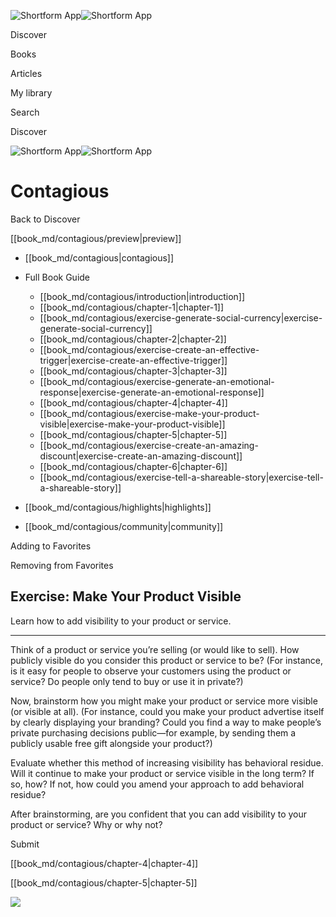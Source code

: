 ![Shortform App](/img/logo.36a2399e.svg)![Shortform App](/img/logo-dark.70c1b072.svg)

Discover

Books

Articles

My library

Search

Discover

![Shortform App](/img/logo.36a2399e.svg)![Shortform App](/img/logo-dark.70c1b072.svg)

# Contagious

Back to Discover

[[book_md/contagious/preview|preview]]

  * [[book_md/contagious|contagious]]
  * Full Book Guide

    * [[book_md/contagious/introduction|introduction]]
    * [[book_md/contagious/chapter-1|chapter-1]]
    * [[book_md/contagious/exercise-generate-social-currency|exercise-generate-social-currency]]
    * [[book_md/contagious/chapter-2|chapter-2]]
    * [[book_md/contagious/exercise-create-an-effective-trigger|exercise-create-an-effective-trigger]]
    * [[book_md/contagious/chapter-3|chapter-3]]
    * [[book_md/contagious/exercise-generate-an-emotional-response|exercise-generate-an-emotional-response]]
    * [[book_md/contagious/chapter-4|chapter-4]]
    * [[book_md/contagious/exercise-make-your-product-visible|exercise-make-your-product-visible]]
    * [[book_md/contagious/chapter-5|chapter-5]]
    * [[book_md/contagious/exercise-create-an-amazing-discount|exercise-create-an-amazing-discount]]
    * [[book_md/contagious/chapter-6|chapter-6]]
    * [[book_md/contagious/exercise-tell-a-shareable-story|exercise-tell-a-shareable-story]]
  * [[book_md/contagious/highlights|highlights]]
  * [[book_md/contagious/community|community]]



Adding to Favorites 

Removing from Favorites 

## Exercise: Make Your Product Visible

Learn how to add visibility to your product or service.

* * *

Think of a product or service you’re selling (or would like to sell). How publicly visible do you consider this product or service to be? (For instance, is it easy for people to observe your customers using the product or service? Do people only tend to buy or use it in private?)

Now, brainstorm how you might make your product or service more visible (or visible at all). (For instance, could you make your product advertise itself by clearly displaying your branding? Could you find a way to make people’s private purchasing decisions public—for example, by sending them a publicly usable free gift alongside your product?)

Evaluate whether this method of increasing visibility has behavioral residue. Will it continue to make your product or service visible in the long term? If so, how? If not, how could you amend your approach to add behavioral residue?

After brainstorming, are you confident that you can add visibility to your product or service? Why or why not?

Submit 

[[book_md/contagious/chapter-4|chapter-4]]

[[book_md/contagious/chapter-5|chapter-5]]

![](https://bat.bing.com/action/0?ti=56018282&Ver=2&mid=c7462bbb-8fcc-457b-b78f-1c9b525467b0&sid=49fff5b0636c11eeb9c611038afc8668&vid=4a005010636c11ee80c703d4c4a7acd5&vids=0&msclkid=N&pi=0&lg=en-US&sw=800&sh=600&sc=24&nwd=1&tl=Shortform%20%7C%20Book&p=https%3A%2F%2Fwww.shortform.com%2Fapp%2Fbook%2Fcontagious%2Fexercise-make-your-product-visible&r=&lt=313&evt=pageLoad&sv=1&rn=796614)
